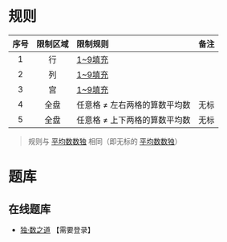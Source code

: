 # 规则
| 序号 | 限制区域 | 限制规则 | 备注 |
| :---: | :---: | :--- | :---: |
| 1 | 行 | [1~9填充] | |
| 2 | 列 | [1~9填充] | |
| 3 | 宫 | [1~9填充] | |
| 4 | 全盘 | 任意格 ≠ 左右两格的算数平均数 | 无标 |
| 5 | 全盘 | 任意格 ≠ 上下两格的算数平均数 | 无标 |
> 规则与 [平均数数独] 相同（即无标的 [平均数数独]）

# 题库

## 在线题库
- [独·数之道](http://www.sudokufans.org.cn/lx/game.index.php?type=navg) 【需要登录】

[1~9填充]: ../../../../../../rules.md#1~9填充
[平均数数独]: 平均数数独.md